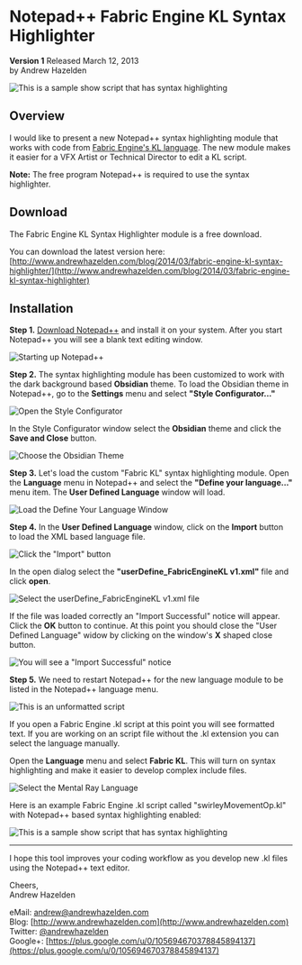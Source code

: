 # Notepad++ Fabric Engine KL Syntax Highlighter  #
**Version 1** Released March 12, 2013  
by Andrew Hazelden

![This is a sample show script that has syntax highlighting](screenshots/kl_notepad++_bulge.png)

## Overview ##
I would like to present a new Notepad++ syntax highlighting module that works with code from [Fabric Engine's KL language](http://documentation.fabric-engine.com/FabricEngine/1.11.0/HTML/KLProgrammingGuide/index.html). The new module makes it easier for a VFX Artist or Technical Director to edit a KL script.

**Note:** The free program Notepad++ is required to use the syntax highlighter.

## Download ##

The Fabric Engine KL Syntax Highlighter module is a free download.

You can download the latest version here:   
[http://www.andrewhazelden.com/blog/2014/03/fabric-engine-kl-syntax-highlighter/](http://www.andrewhazelden.com/blog/2014/03/fabric-engine-kl-syntax-highlighter)

## Installation ##

**Step 1.**  [Download Notepad++](http://notepad-plus-plus.org/download/v6.4.5.html) and install it on your system. After you start Notepad++ you will see a blank text editing window.

![Starting up Notepad++](screenshots/1_notepad++_UI_start.png)

**Step 2.**  The syntax highlighting module has been customized to work with the dark background based **Obsidian** theme. To load the Obsidian theme in Notepad++, go to the **Settings** menu and select **"Style Configurator..."**

![Open the Style Configurator](screenshots/2_style_configurator.png)

In the Style Configurator window select the **Obsidian** theme and click the **Save and Close** button. 

![Choose the Obsidian Theme](screenshots/3_style_configurator_obsidian.png)

**Step 3.** Let's load the custom "Fabric KL" syntax highlighting module. Open the **Language** menu in Notepad++ and select the **"Define your language..."** menu item. The **User Defined Language** window will load.

![Load the Define Your Language Window](screenshots/4_define_your_language.png)


**Step 4.** In the **User Defined Language** window, click on the **Import** button to load the XML based language file.

![Click the "Import" button](screenshots/5_import_a_language.png)

In the open dialog select the **"userDefine_FabricEngineKL v1.xml"** file and click **open**.

![Select the userDefine_FabricEngineKL v1.xml file ](screenshots/6_select_the_language_file.png)

If the file was loaded correctly an "Import Successful" notice will appear.  Click the **OK** button to continue. At this point you should close the "User Defined Language" widow by clicking on the window's **X** shaped close button.

![You will see a "Import Successful" notice](screenshots/7_import_success.png)

**Step 5.**  We need to restart Notepad++ for the new language module to be listed in the Notepad++ language menu.

![This is an unformatted script](screenshots/8_unstyled_text.png)

If you open a Fabric Engine .kl script at this point you will see formatted text. If you are working on an script file without the .kl extension you can select the language manually.

Open the **Language** menu and select **Fabric KL**. This will turn on syntax highlighting and make it easier to develop complex include files.
 
![Select the Mental Ray Language](screenshots/9_select_the_language.png)


Here is an example Fabric Engine .kl script called "swirleyMovementOp.kl" with Notepad++ based syntax highlighting enabled:

![This is a sample show script that has syntax highlighting](screenshots/10_highlighted_fabric_kl.png)

* * *

I hope this tool improves your coding workflow as you develop new .kl files using the Notepad++ text editor.

Cheers,  
Andrew Hazelden

eMail: [andrew@andrewhazelden.com](mailto:andrew@andrewhazelden.com)   
Blog: [http://www.andrewhazelden.com](http://www.andrewhazelden.com)  
Twitter: [@andrewhazelden](https://twitter.com/andrewhazelden)  
Google+: [https://plus.google.com/u/0/105694670378845894137](https://plus.google.com/u/0/105694670378845894137)


